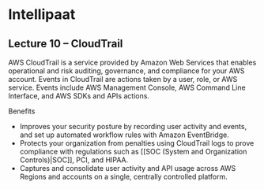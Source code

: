 # Intellipaat

## Lecture 10 – CloudTrail

AWS CloudTrail is a service provided by Amazon Web Services that enables operational and risk auditing, governance, and compliance for your AWS account. Events in CloudTrail are actions taken by a user, role, or AWS service. Events include AWS Management Console, AWS Command Line Interface, and AWS SDKs and APIs actions.

Benefits
- Improves your security posture by recording user activity and events, and set up automated workflow rules with Amazon EventBridge.
- Protects your organization from penalties using CloudTrail logs to prove compliance with regulations such as [[SOC (System and Organization Controls)|SOC]], PCI, and HIPAA.
- Captures and consolidate user activity and API usage across AWS Regions and accounts on a single, centrally controlled platform.






